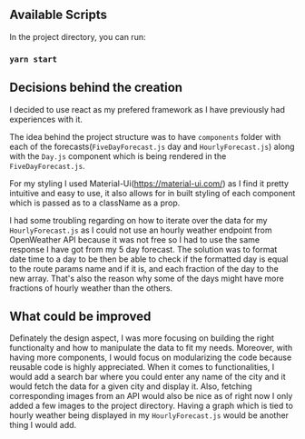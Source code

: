 ## Available Scripts

In the project directory, you can run:

### `yarn start`


## Decisions behind the creation

I decided to use react as my prefered framework as I have previously had experiences with it.

The idea behind the project structure was to have `components` folder with each of the forecasts(`FiveDayForecast.js` day and `HourlyForecast.js`) along with the `Day.js`
component which is being rendered in the `FiveDayForecast.js`. 

For my styling I used Material-Ui(https://material-ui.com/) as I find it pretty intuitive and easy to use, it also allows for in built styling of each component which is passed as to a className as a prop.

I had some troubling regarding on how to iterate over the data for my `HourlyForecast.js` as I could not use an hourly weather endpoint from OpenWeather API because it was not free so I had to use the same response I have got from my 5 day forecast. The solution was to format date time to a day to be then be able to check if the formatted day is equal to the route params name and if it is, and each fraction of the day to the new array.
That's also the reason why some of the days might have more fractions of hourly weather than the others.

## What could be improved

Definately the design aspect, I was more focusing on building the right functionalty and how to manipulate the data to fit my needs.
Moreover, with having more components, I would focus on modularizing the code because reusable code is highly appreciated.
When it comes to functionalities, I would add a search bar where you could enter any name of the city and it would fetch the data for a given city
and display it. Also, fetching corresponding images from an API would also be nice as of right now I only added a few images to the project directory.
Having a graph which is tied to hourly weather being displayed in my `HourlyForecast.js` would be another thing I would add.
